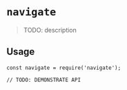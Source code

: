 # `navigate`

> TODO: description

## Usage

```
const navigate = require('navigate');

// TODO: DEMONSTRATE API
```
